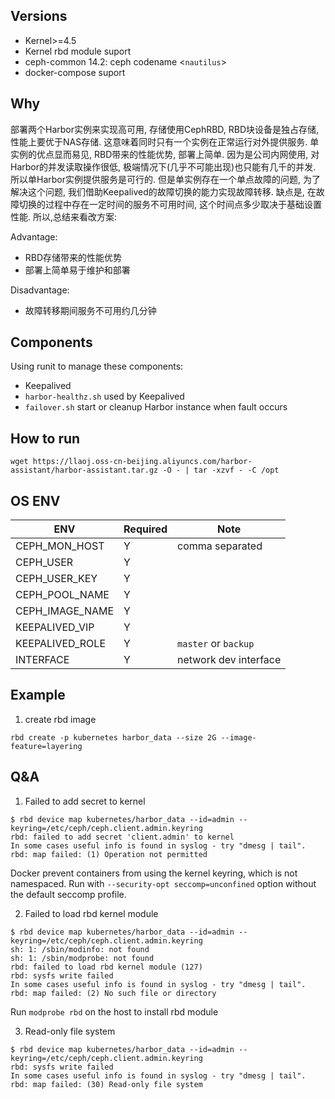 ## Versions

- Kernel>=4.5
- Kernel rbd module suport
- ceph-common 14.2: ceph codename <`nautilus`>
- docker-compose suport

## Why

部署两个Harbor实例来实现高可用, 存储使用CephRBD, RBD块设备是独占存储, 性能上要优于NAS存储.
这意味着同时只有一个实例在正常运行对外提供服务. 单实例的优点显而易见, RBD带来的性能优势, 部署上简单. 因为是公司内网使用, 对Harbor的并发读取操作很低, 极端情况下(几乎不可能出现)也只能有几千的并发. 所以单Harbor实例提供服务是可行的.
但是单实例存在一个单点故障的问题, 为了解决这个问题, 我们借助Keepalived的故障切换的能力实现故障转移. 缺点是, 在故障切换的过程中存在一定时间的服务不可用时间, 这个时间点多少取决于基础设置性能. 所以,总结来看改方案:

Advantage:

- RBD存储带来的性能优势
- 部署上简单易于维护和部署

Disadvantage:

- 故障转移期间服务不可用约几分钟

## Components

Using runit to manage these components:

- Keepalived
- `harbor-healthz.sh` used by Keepalived
- `failover.sh` start or cleanup Harbor instance when fault occurs

## How to run

```
wget https://llaoj.oss-cn-beijing.aliyuncs.com/harbor-assistant/harbor-assistant.tar.gz -O - | tar -xzvf - -C /opt
```

## OS ENV

| ENV             | Required | Note                  |
| --------------- | -------- | --------------------- |
| CEPH_MON_HOST   | Y        | comma separated       |
| CEPH_USER       | Y        |                       |
| CEPH_USER_KEY   | Y        |                       |
| CEPH_POOL_NAME  | Y        |                       |
| CEPH_IMAGE_NAME | Y        |                       |
| KEEPALIVED_VIP  | Y        |                       |
| KEEPALIVED_ROLE | Y        | `master` or `backup`  |
| INTERFACE       | Y        | network dev interface |


## Example

1. create rbd image

```
rbd create -p kubernetes harbor_data --size 2G --image-feature=layering
```

## Q&A

1. Failed to add secret to kernel

```shell
$ rbd device map kubernetes/harbor_data --id=admin --keyring=/etc/ceph/ceph.client.admin.keyring 
rbd: failed to add secret 'client.admin' to kernel
In some cases useful info is found in syslog - try "dmesg | tail".
rbd: map failed: (1) Operation not permitted
```

Docker prevent containers from using the kernel keyring, which is not namespaced. Run with `--security-opt seccomp=unconfined` option without the default seccomp profile.

2. Failed to load rbd kernel module

```shell
$ rbd device map kubernetes/harbor_data --id=admin --keyring=/etc/ceph/ceph.client.admin.keyring
sh: 1: /sbin/modinfo: not found
sh: 1: /sbin/modprobe: not found
rbd: failed to load rbd kernel module (127)
rbd: sysfs write failed
In some cases useful info is found in syslog - try "dmesg | tail".
rbd: map failed: (2) No such file or directory
```

Run `modprobe rbd` on the host to install rbd module

3. Read-only file system

```shell
$ rbd device map kubernetes/harbor_data --id=admin --keyring=/etc/ceph/ceph.client.admin.keyring
rbd: sysfs write failed
In some cases useful info is found in syslog - try "dmesg | tail".
rbd: map failed: (30) Read-only file system
```

